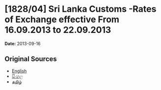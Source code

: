 # [1828/04] Sri Lanka Customs -Rates of Exchange effective From 16.09.2013 to 22.09.2013

**Date:** 2013-09-16

## Original Sources

- [English](https://documents.gov.lk/view/extra-gazettes/2013/9/1828-04_E.pdf)
- [සිංහල](https://documents.gov.lk/view/extra-gazettes/2013/9/1828-04_S.pdf)
- [தமிழ்](https://documents.gov.lk/view/extra-gazettes/2013/9/1828-04_T.pdf)
